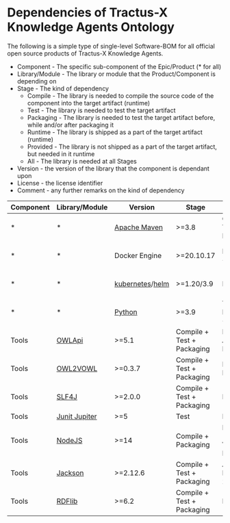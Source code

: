 # Dependencies of Tractus-X Knowledge Agents Ontology

The following is a simple type of single-level Software-BOM for all official open source products of Tractus-X Knowledge Agents. 

* Component - The specific sub-component of the Epic/Product (* for all)
* Library/Module - The library or module that the Product/Component is depending on
* Stage - The kind of dependency 
  * Compile - The library is needed to compile the source code of the component into the target artifact (runtime)
  * Test - The library is needed to test the target artifact
  * Packaging - The library is needed to test the target artifact before, while and/or after packaging it
  * Runtime - The library is shipped as a part of the target artifact (runtime)
  * Provided - The library is not shipped as a part of the target artifact, but needed in it runtime
  * All - The library is needed at all Stages
* Version - the version of the library that the component is dependant upon
* License - the license identifier
* Comment - any further remarks on the kind of dependency

| Component | Library/Module  | Version | Stage | License | Comment |
| -- | --- | --- | --- | --- | ---| 
| * | * | [Apache Maven](https://maven.apache.org) | >=3.8 | Compile + Test + Packaging | Apache License 2.0 |     |
| * | * | Docker Engine | >=20.10.17 | Packaging + Provided | Apache License 2.0 |     |
| * | * | [kubernetes](https://kubernetes.io/de/)/[helm](https://helm.sh/) | >=1.20/3.9 | Provided | Apache License 2.0 |     |
| * | * | [Python](https://www.python.org/) | >=3.9 | Test + Packaging + Provided | Zero Clause BSD |     |
| Tools | [OWLApi](https://github.com/owlcs/owlapi) | >=5.1 | Compile + Test + Packaging | LGPL and Apache License |     |
| Tools | [OWL2VOWL](https://github.com/VisualDataWeb/OWL2VOWL) | >=0.3.7 | Compile + Test + Packaging | MIT License |     |
| Tools | [SLF4J](https://www.slf4j.org) | >=2.0.0 | Compile + Test + Packaging | MIT |     |
| Tools | [Junit Jupiter](https://junit.org) | >=5 | Test | MIT |     |
| Tools | [NodeJS](https://nodejs.org/en/) | >=14 | Compile + Packaging | MIT (Main) + Various Extensions | Only for Json2Sql|
| Tools | [Jackson](https://github.com/FasterXML/jackson) | >=2.12.6 | Compile + Test + Packaging | Apache License 2.0 |     |
| Tools | [RDFlib](https://rdflib.readthedocs.io/en/stable/) | >=6.2 | Compile + Test + Packaging | BSD-3 |     |
